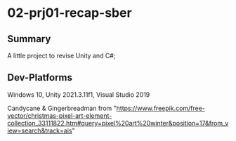 # 02-prj01-recap-sber
## Summary
A little project to revise Unity and C#;

## Dev-Platforms
Windows 10, Unity 2021.3.11f1, Visual Studio 2019

Candycane & Gingerbreadman from "https://www.freepik.com/free-vector/christmas-pixel-art-element-collection_33111822.htm#query=pixel%20art%20winter&position=17&from_view=search&track=ais"
